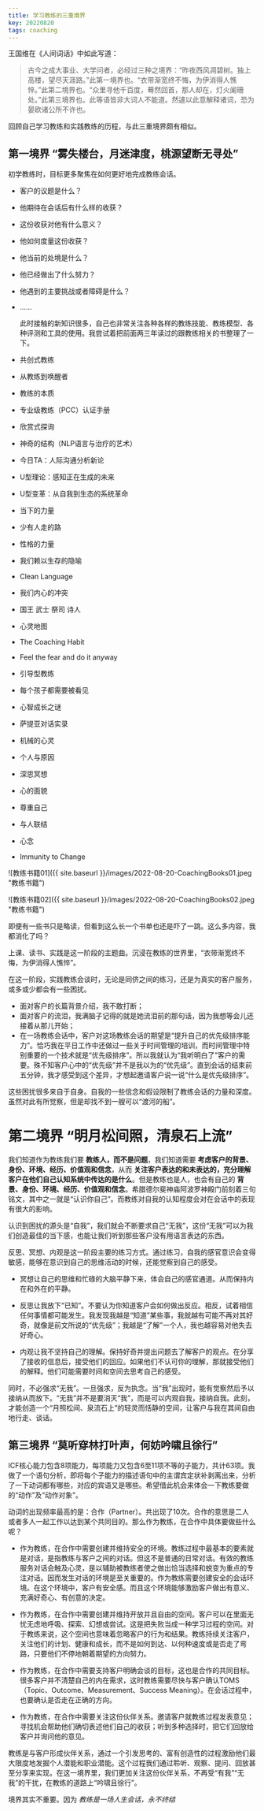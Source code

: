 ```yaml
---
title: 学习教练的三重境界
key: 20220820
tags: coaching
---
```


王国维在《人间词话》中如此写道：

> 古今之成大事业、大学问者，必经过三种之境界：“昨夜西风凋碧树。独上高楼，望尽天涯路。”此第一境界也。“衣带渐宽终不悔，为伊消得人憔悴。”此第二境界也。“众里寻他千百度，蓦然回首，那人却在，灯火阑珊处。”此第三境界也。此等语皆非大词人不能道。然遽以此意解释诸词，恐为晏欧诸公所不许也。

回顾自己学习教练和实践教练的历程，与此三重境界颇有相似。

<!--more-->

## 第一境界 “雾失楼台，月迷津度，桃源望断无寻处”

初学教练时，目标更多聚焦在如何更好地完成教练会话。
*	客户的议题是什么？
*	他期待在会话后有什么样的收获？
*	这份收获对他有什么意义？
*	他如何度量这份收获？
*	他当前的处境是什么？
*	他已经做出了什么努力？
*	他遇到的主要挑战或者障碍是什么？
*	……

	此时接触的新知识很多，自己也非常关注各种各样的教练技能、教练模型、各种评测和工具的使用。我尝试着把前面两三年读过的跟教练相关的书整理了一下。
*	共创式教练
*	从教练到唤醒者
*	教练的本质
*	专业级教练（PCC）认证手册
*	欣赏式探询
*	神奇的结构（NLP语言与治疗的艺术）
*	今日TA：人际沟通分析新论
*	U型理论：感知正在生成的未来
*	U型变革：从自我到生态的系统革命
*	当下的力量
*	少有人走的路
*	性格的力量
*	我们赖以生存的隐喻
*	Clean Language
*	我们内心的冲突
*	国王 武士 祭司 诗人
*	心灵地图
*	The Coaching Habit
*	Feel the fear and do it anyway
*	引导型教练
*	每个孩子都需要被看见
*	心智成长之谜
*	萨提亚对话实录
*	机械的心灵
*	个人与原因
*	深思冥想
*	心的面貌
*	尊重自己
*	与人联结
*	心念
*	Immunity to Change

![教练书籍01]({{ site.baseurl }}/images/2022-08-20-CoachingBooks01.jpeg "教练书籍")

![教练书籍02]({{ site.baseurl }}/images/2022-08-20-CoachingBooks02.jpeg "教练书籍")

即便有一些书只是略读，但看到这么长一个书单也还是吓了一跳。这么多内容，我都消化了吗？


上课、读书、实践是这一阶段的主题曲。沉浸在教练的世界里，“衣带渐宽终不悔，为伊消得人憔悴”。
	
在这一阶段，实践教练会谈时，无论是同侪之间的练习，还是为真实的客户服务，或多或少都会有一些困扰。

*	面对客户的长篇背景介绍，我不敢打断；
*	面对客户的流泪，我满脑子记得的就是她流泪前的那句话，因为我想等会儿还接着从那儿开始；
*	在一场教练会话中，客户对这场教练会话的期望是“提升自己的优先级排序能力”。恰巧我在平日工作中还做过一些关于时间管理的培训，而时间管理中特别重要的一个技术就是“优先级排序”。所以我就认为“我听明白了”客户的需要。殊不知客户心中的“优先级”并不是我以为的“优先级”。直到会话的结束前五分钟，我才感受到这个差异，才想起邀请客户说一说“什么是优先级排序”。

这些困扰很多来自于自身。自我的一些信念和假设限制了教练会话的力量和深度。虽然对此有所觉察，但是却找不到一艘可以“渡河的船”。

# 第二境界 “明月松间照，清泉石上流”

我们知道作为教练我们要 **教练人，而不是问题**，我们知道需要 **考虑客户的背景、身份、环境、经历、价值观和信念**，从而 **关注客户表达的和未表达的，充分理解客户在他们自己认知系统中传达的是什么**。但是教练也是人，也会有自己的 **背景、身份、环境、经历、价值观和信念**。希腊德尔斐神庙阿波罗神殿门前刻着三句铭文，其中之一就是“认识你自己”。而教练对自我的认知程度会对在会话中的表现有很大的影响。

认识到困扰的源头是“自我”，我们就会不断要求自己“无我”，这份“无我”可以为我们创造最佳的当下感，也能让我们听到那些客户没有用语言表达的东西。

反思、冥想、内观是这一阶段主要的练习方式。通过练习，自我的感官意识会变得敏感，能够在意识到自己的思维活动的时候，还能觉察到自己的感受。

*	冥想让自己的思维和忙碌的大脑平静下来，体会自己的感官通道。从而保持内在和外在的平静。

*	反思让我放下“已知”。不要认为你知道客户会如何做出反应。相反，试着相信任何事情都可能发生。我发现我越是“知道”某些事，我就越有可能不再对其好奇，就像是前文所说的“优先级”；我越是“了解”一个人，我也越容易对他失去好奇心。

*	内观让我不坚持自己的理解。保持好奇并提出问题去了解客户的观点。在分享了接收的信息后，接受他们的回应。如果他们不认可你的理解，那就接受他们的解释。他们可能需要时间和空间去思考自己的感受。	

同时，不必强求“无我”。一旦强求，反为执念。当“我”出现时，能有觉察然后予以接纳从而放下。“无我”并不是要消灭“我”，而是可以内观自我，接纳自我。此刻，才能创造一个“月照松间、泉流石上”的轻灵而恬静的空间，让客户与我在其间自由地行走、谈话。

## 第三境界 “莫听穿林打叶声，何妨吟啸且徐行”

ICF核心能力包含8项能力，每项能力又包含6至11项不等的子能力，共计63项。我做了一个语句分析，即将每个子能力的描述语句中的主谓宾定状补剥离出来，分析了一下动词都有哪些，对应的宾语又是哪些。希望借此机会来体会一下教练要做的“动作”及“动作对象”。

动词的出现频率最高的是：合作（Partner）。共出现了10次。合作的意思是二人或者多人一起工作以达到某个共同目的。那么作为教练，在合作中具体要做些什么呢？

* 作为教练，在合作中需要创建并维持安全的环境。教练过程中最基本的要素就是对话，是指教练与客户之间的对话。但这不是普通的日常对话。有效的教练服务对话会触及心灵，是以辅助被教练者使之做出恰当选择和蜕变为重点的专注对话。因而发生对话的环境是至关重要的。作为教练需要创建安全的会话环境。在这个环境中，客户有安全感。而且这个环境能够激励客户做出有意义、充满好奇心、有创意的决定。

* 作为教练，在合作中需要创建并维持开放并且自由的空间。客户可以在里面无忧无虑地呼吸、探索、幻想或尝试。这是把失败当成一种学习过程的空间。对于教练来说，这个空间也意味着忽略客户的行为和结果。教练持续关注客户，关注他们的计划、健康和成长，而不是如何到达、以何种速度或是否走了弯路，只要他们不停地朝着期望的方向努力。

* 作为教练，在合作中需要支持客户明确会谈的目标，这也是合作的共同目标。很多客户并不清楚自己的内在需求，这时教练需要尽快与客户确认TOMS（Topic、Outcome、Measurement、Success Meaning）。在会话过程中，也要确认是否走在正确的方向。

* 作为教练，在合作中需要关注这份伙伴关系。邀请客户就教练过程发表意见；寻找机会帮助他们确切表述他们自己的收获；听到多种选择时，把它们回放给客户并询问他的意见。

教练是与客户形成伙伴关系，通过一个引发思考的、富有创造性的过程激励他们最大限度地发掘个人潜能和职业潜能。这个过程我们通过聆听、观察、提问、回放甚至分享来实现。在这一境界里，我们更加关注这份伙伴关系，不再受“有我”“无我”的干扰，在教练的道路上“吟啸且徐行”。

境界其实不重要。因为 *教练是一场人生会话，永不终结*